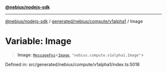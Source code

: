 [**@nebius/nodejs-sdk**](../../../../../README.md)

---

[@nebius/nodejs-sdk](../../../../../README.md) / [generated/nebius/compute/v1alpha1](../README.md) / Image

# Variable: Image

> **Image**: [`MessageFns`](../../../../../runtime/protos/core/interfaces/MessageFns.md)\<[`Image`](../interfaces/Image.md), `"nebius.compute.v1alpha1.Image"`\>

Defined in: src/generated/nebius/compute/v1alpha1/index.ts:5018
